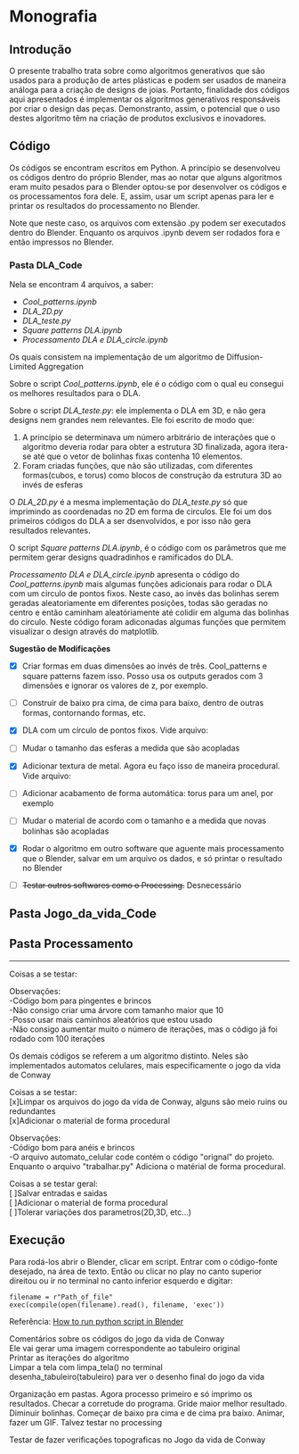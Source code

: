 # Monografia

## Introdução
O presente trabalho trata sobre como algoritmos generativos que são usados para a produção de artes plásticas e podem ser usados de maneira análoga para a criação de designs de joias. Portanto,  finalidade dos códigos aqui apresentados é implementar os algoritmos generativos responsáveis por criar o design das peças. Demonstranto, assim, o potencial que o uso destes algoritmo têm na criação de produtos exclusivos e inovadores.<br>

## Código
Os códigos se encontram escritos em Python. A princípio se desenvolveu os códigos dentro do próprio Blender, mas ao notar que alguns algoritmos eram muito pesados para o Blender optou-se por desenvolver os códigos e os processamentos fora dele. E, assim, usar um script apenas para ler e printar os resultados do processamento no Blender.<br>

Note que neste caso, os arquivos com extensão .py podem ser executados dentro do Blender. Enquanto os arquivos .ipynb devem ser rodados fora e então impressos no Blender.<br>

### Pasta DLA_Code

Nela se encontram 4 arquivos, a saber:

- *Cool_patterns.ipynb* <br>
- *DLA_2D.py*<br>
- *DLA_teste.py*<br>
- *Square patterns DLA.ipynb*<br>
- *Processamento DLA e DLA_circle.ipynb*<br>

Os quais consistem na implementação de um algoritmo de Diffusion-Limited Aggregation<br>

Sobre o script *Cool_patterns.ipynb*, ele é o código com o qual eu consegui os melhores resultados para o DLA.


Sobre o script *DLA_teste.py*: ele implementa o DLA em 3D, e não gera designs nem grandes nem relevantes. Ele foi escrito de modo que:

1. A princípio se determinava um número arbitrário de interações que o algoritmo deveria rodar para obter a estrutura 3D finalizada,
agora itera-se até que o vetor de bolinhas fixas contenha 10 elementos.<br>
2. Foram criadas funções, que não são utilizadas, com diferentes formas(cubos, e torus) como blocos de construção da estrutura 3D ao invés de esferas <br>

O *DLA_2D.py* é a mesma implementação do *DLA_teste.py* só que imprimindo as coordenadas no 2D em forma de circulos. Ele foi um dos primeiros códigos do DLA a ser dsenvolvidos, e por isso não gera resultados relevantes.

O script *Square patterns DLA.ipynb*, é o código com os parâmetros que me permitem gerar designs quadradinhos e ramificados do DLA. 

*Processamento DLA e DLA_circle.ipynb* apresenta o código do *Cool_patterns.ipynb* mais algumas funções adicionais para rodar o DLA com um circulo de pontos fixos. Neste caso, ao invés das bolinhas serem geradas aleatoriamente em diferentes posições, todas são geradas no centro e então caminham aleatóriamente até colidir em alguma das bolinhas do circulo. Neste código foram adiconadas algumas funções que permitem visualizar o design através do matplotlib.


**Sugestão de Modificações**
- [x] Criar formas em duas dimensões ao invés de três. Cool_patterns e square patterns fazem isso. Posso usa os outputs gerados com 3 dimensões e ignorar os valores de z, por exemplo.<br>
- [ ] Construir de baixo pra cima, de cima para baixo, dentro de outras formas, contornando formas, etc.<br>
- [x] DLA com um círculo de pontos fixos. Vide arquivo:<br>
- [ ] Mudar o tamanho das esferas a medida que são acopladas<br>
- [x] Adicionar textura de metal. Agora eu faço isso de maneira procedural. Vide arquivo: <br>
- [ ] Adicionar acabamento de forma automática: torus para um anel, por exemplo<br>
- [ ] Mudar o material de acordo com o tamanho e a medida que novas bolinhas são acopladas<br>
- [x] Rodar o algoritmo em outro software que aguente mais processamento que o Blender, salvar em um arquivo os dados, e só printar o resultado no Blender<br>
- [ ] ~~Testar outros softwares como o Processing.~~ Desnecessário <br>


## Pasta Jogo_da_vida_Code

## Pasta Processamento


--------------------

Coisas a se testar:<br>
	
Observações:<br>
	-Código bom para pingentes e brincos<br>
	-Não consigo criar uma árvore com tamanho maior que 10<br>
	-Posso usar mais caminhos aleatórios que estou usado<br>
	-Não consigo aumentar muito o número de iterações, mas o código já foi rodado com 100 iterações<br>

Os demais códigos se referem a um algoritmo distinto. Neles são implementados automatos celulares, mais especificamente o jogo da vida de Conway<br>

Coisas a se testar:<br>
	[x]Limpar os arquivos do jogo da vida de Conway, alguns são meio ruins ou redundantes<br>
	[x]Adicionar o material de forma procedural<br>

Observações:<br>
	-Código bom para anéis e brincos<br>
	-O arquivo automato_celular code contém o código "orignal" do projeto. Enquanto o arquivo "trabalhar.py" Adiciona o matérial de forma procedural.<br>


Coisas a se testar geral:<br>
	[ ]Salvar entradas e saidas<br>
	[ ]Adicionar o material de forma procedural<br>
	[ ]Tolerar variações dos parametros(2D,3D, etc...)<br>

## Execução

Para rodá-los abrir o Blender, clicar em script. Entrar com o código-fonte desejado, na área de texto. Então ou clicar no play no canto superior direitou ou ir no terminal no canto inferior esquerdo e digitar:<br>

```
filename = r"Path_of_file"
exec(compile(open(filename).read(), filename, 'exec'))
```

Referência: [How to run python script in Blender](https://learnsharewithdp.wordpress.com/2018/08/27/how-to-run-a-python-script-in-blender/)

Comentários sobre os códigos do jogo da vida de Conway <br>
Ele vai gerar uma imagem correspondente ao tabuleiro original<br>
Printar as iterações do algoritmo<br>
Limpar a tela com limpa_tela() no terminal<br>
desenha_tabuleiro(tabuleiro) para ver o desenho final do jogo da vida<br> 


Organização em pastas. Agora processo primeiro e só imprimo os resultados. Checar a corretude do programa. Gride maior melhor resultado. Diminuir bolinhas. Começar de baixo pra cima e de cima pra baixo. Animar, fazer um GIF. Talvez testar no processing

Testar de fazer verificações topograficas no Jogo da vida de Conway

